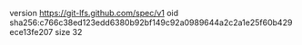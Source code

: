 version https://git-lfs.github.com/spec/v1
oid sha256:c766c38ed123edd6380b92bf149c92a0989644a2c2a1e25f60b429ece13fe207
size 32
